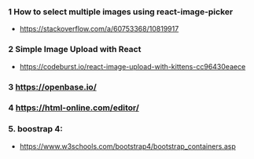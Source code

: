 ### 1 How to select multiple images using react-image-picker
- https://stackoverflow.com/a/60753368/10819917
### 2 Simple Image Upload with React
- https://codeburst.io/react-image-upload-with-kittens-cc96430eaece
### 3 https://openbase.io/
### 4 https://html-online.com/editor/
### 5. boostrap 4:
- https://www.w3schools.com/bootstrap4/bootstrap_containers.asp

